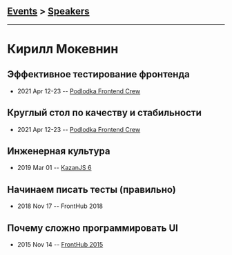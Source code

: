 ## [Events](../README.md) > [Speakers](../speakers.md)
---

# Кирилл Мокевнин

## Эффективное тестирование фронтенда
- 2021 Apr 12-23 -- [Podlodka Frontend Crew](https://www.youtube.com/watch?v=e9DRhxRwsfU)    
## Круглый стол по качеству и стабильности
- 2021 Apr 12-23 -- [Podlodka Frontend Crew](https://www.youtube.com/watch?v=yumnasnGoyY)    
## Инженерная культура
- 2019 Mar 01 -- [KazanJS 6](https://www.youtube.com/watch?v=nh3flmftHk4)    
## Начинаем писать тесты (правильно)
- 2018 Nov 17 -- FrontHub 2018    
## Почему сложно программировать UI
- 2015 Nov 14 -- [FrontHub 2015](https://www.youtube.com/watch?v=WaIff6Cs1gs)    
